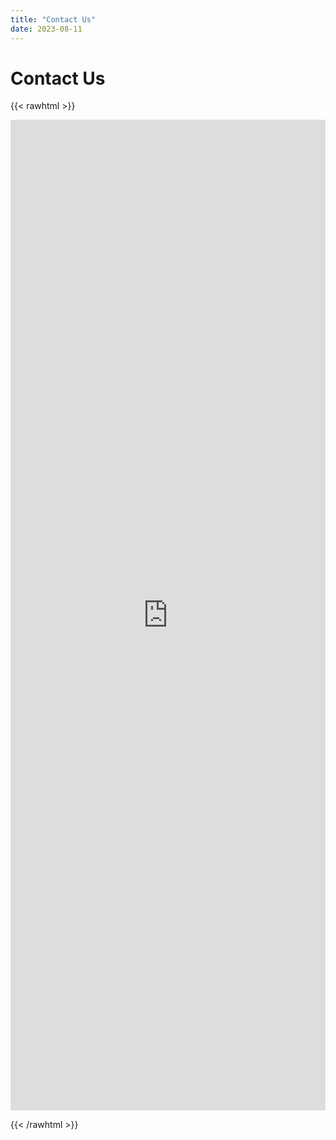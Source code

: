 ```yaml
---
title: "Contact Us"
date: 2023-08-11
---
```


# Contact Us

{{< rawhtml >}}

<iframe class="google--form" src="https://docs.google.com/forms/d/e/1FAIpQLSdpm3bl-LS0N6H5dFYcNyEDYAUJi9sHx-T2aDVY1wVwoZPmPQ/viewform?embedded=true" width="640" height="1500" frameborder="0" marginheight="0" marginwidth="0">Loading…</iframe>

<style>
.google--form {
  max-width: 100%;
  min-height: 1585px;
}

</style>
{{< /rawhtml >}}